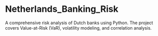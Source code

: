 # Netherlands_Banking_Risk
A comprehensive risk analysis of Dutch banks using Python. The project covers Value-at-Risk (VaR), volatility modeling, and correlation analysis.
